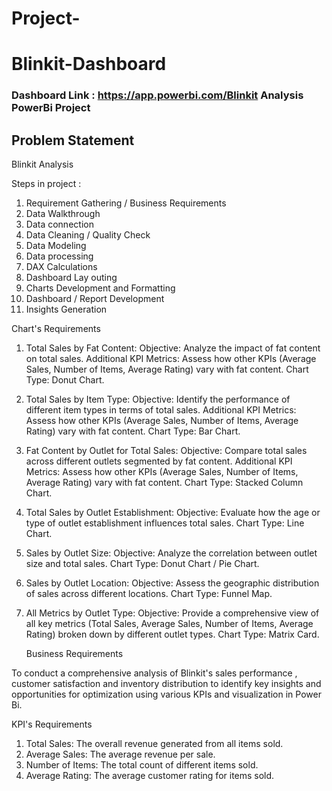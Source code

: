 # Project-
# Blinkit-Dashboard

### Dashboard Link : https://app.powerbi.com/Blinkit Analysis PowerBi Project

## Problem Statement

Blinkit Analysis 

Steps in project :

1) Requirement Gathering / Business Requirements
2) Data Walkthrough
3) Data connection 
4) Data Cleaning / Quality Check
5) Data Modeling
6) Data processing 
7) DAX Calculations 
8) Dashboard Lay outing
9) Charts Development and Formatting
10) Dashboard / Report Development
11) Insights Generation

Chart's Requirements

1. Total Sales by Fat Content:
            Objective: Analyze the impact of fat content on total sales.
            Additional KPI Metrics: Assess how other KPIs (Average Sales, Number of Items, Average Rating) vary with fat content.
            Chart Type: Donut Chart.

2. Total Sales by Item Type:
            Objective: Identify the performance of different item types in terms of total sales.
            Additional KPI Metrics: Assess how other KPIs (Average Sales, Number of Items, Average Rating) vary with fat content.
            Chart Type: Bar Chart.

3. Fat Content by Outlet for Total Sales:
            Objective: Compare total sales across different outlets segmented by fat content.
            Additional KPI Metrics: Assess how other KPIs (Average Sales, Number of Items, Average Rating) vary with fat content.
            Chart Type: Stacked Column Chart.

4. Total Sales by Outlet Establishment:
            Objective: Evaluate how the age or type of outlet establishment influences total sales.
            Chart Type: Line Chart.

5. Sales by Outlet Size:
            Objective: Analyze the correlation between outlet size and total sales.
            Chart Type: Donut Chart / Pie Chart.

6. Sales by Outlet Location:
            Objective: Assess the geographic distribution of sales across different locations.
            Chart Type: Funnel Map.

7. All Metrics by Outlet Type:
            Objective: Provide a comprehensive view of all key metrics (Total Sales, Average Sales, Number of Items, Average Rating)
            broken down by different outlet types.
            Chart Type: Matrix Card.

   Business Requirements 

To conduct a comprehensive analysis of Blinkit's sales performance , customer satisfaction and inventory distribution 
to identify key insights and opportunities for optimization using various KPIs and visualization in Power Bi.

KPI's Requirements 

1. Total Sales: The overall revenue generated from all items sold.
2. Average Sales: The average revenue per sale.
3. Number of Items: The total count of different items sold.
4. Average Rating: The average customer rating for items sold. 
